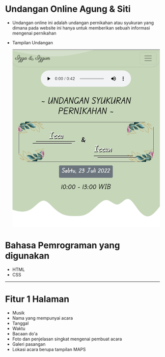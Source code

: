 # Undangan Online Agung & Siti

- Undangan online ini adalah undangan pernikahan atau syukuran yang dimana pada website ini hanya untuk memberikan sebuah informasi mengenai pernikahan

- Tampilan Undangan

  ![Hasil Screenshot](./screenshoot/w2.png)

# Bahasa Pemrograman yang digunakan

- HTML
- CSS

---

# Fitur 1 Halaman

- Musik
- Nama yang mempunyai acara
- Tanggal
- Waktu
- Bacaan do'a
- Foto dan penjelasan singkat mengenai pembuat acara
- Galeri pasangan
- Lokasi acara berupa tampilan MAPS
